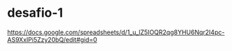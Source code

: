 # desafio-1

https://docs.google.com/spreadsheets/d/1_u_lZ5IOQR2qg8YHU6Nqr2I4pc-AS9XxIPi5Zzy20bQ/edit#gid=0
